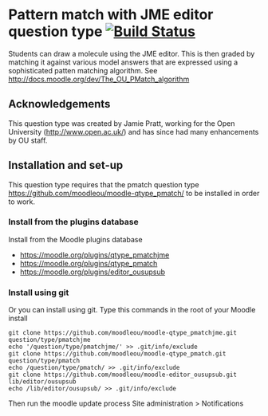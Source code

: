 # Pattern match with JME editor question type [![Build Status](https://travis-ci.com/moodleou/moodle-qtype_pmatchjme.svg?branch=master)](https://travis-ci.com/moodleou/moodle-qtype_pmatchjme)

Students can draw a molecule using the JME editor. This is then graded by matching
it against various model answers that are expressed using a sophisticated patten
matching algorithm. See http://docs.moodle.org/dev/The_OU_PMatch_algorithm


## Acknowledgements

This question type was created by Jamie Pratt, working for the Open University
(http://www.open.ac.uk/) and has since had many enhancements by OU staff.


## Installation and set-up

This question type requires that the pmatch question type
https://github.com/moodleou/moodle-qtype_pmatch/
to be installed in order to work.

### Install from the plugins database

Install from the Moodle plugins database
* https://moodle.org/plugins/qtype_pmatchjme
* https://moodle.org/plugins/qtype_pmatch
* https://moodle.org/plugins/editor_ousupsub

### Install using git

Or you can install using git. Type this commands in the root of your Moodle install

    git clone https://github.com/moodleou/moodle-qtype_pmatchjme.git question/type/pmatchjme
    echo '/question/type/pmatchjme/' >> .git/info/exclude
    git clone https://github.com/moodleou/moodle-qtype_pmatch.git question/type/pmatch
    echo /question/type/pmatch/ >> .git/info/exclude
    git clone https://github.com/moodleou/moodle-editor_ousupsub.git lib/editor/ousupsub
    echo /lib/editor/ousupsub/ >> .git/info/exclude

Then run the moodle update process
Site administration > Notifications
